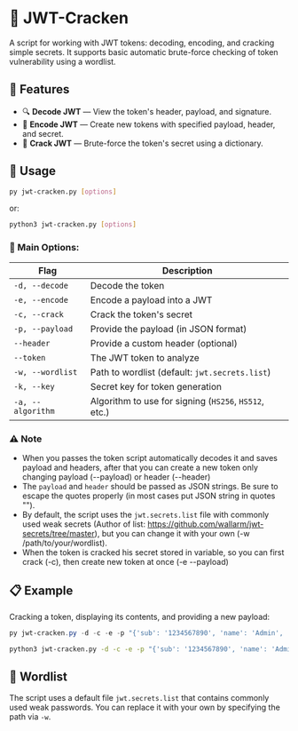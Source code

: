 # 🔐 JWT-Cracken

A script for working with JWT tokens: decoding, encoding, and cracking simple secrets. It supports basic automatic brute-force checking of token vulnerability using a wordlist.

## 📆 Features

- 🔍 **Decode JWT** — View the token's header, payload, and signature.
- 🔐 **Encode JWT** — Create new tokens with specified payload, header, and secret.
- 🧠 **Crack JWT** — Brute-force the token's secret using a dictionary.

## 🚀 Usage

```bash
py jwt-cracken.py [options]
```
or:
```bash
python3 jwt-cracken.py [options]
```

### 🔹 Main Options:

| Flag              | Description                                                  |
| ----------------- | ------------------------------------------------------------ |
| `-d, --decode`    | Decode the token                                             |
| `-e, --encode`    | Encode a payload into a JWT                                  |
| `-c, --crack`     | Crack the token's secret                                     |
| `-p, --payload`   | Provide the payload (in JSON format)                         |
| `--header`        | Provide a custom header (optional)                           |
| `--token`         | The JWT token to analyze                                     |
| `-w, --wordlist`  | Path to wordlist (default: `jwt.secrets.list`)              |
| `-k, --key`       | Secret key for token generation                              |
| `-a, --algorithm` | Algorithm to use for signing (`HS256`, `HS512`, etc.)        |

### ⚠️ Note

- When you passes the token script automatically decodes it and saves payload and headers, after that you can create a new token only changing payload (--payload) or header (--header)
- The `payload` and `header` should be passed as JSON strings. Be sure to escape the quotes properly (in most cases put JSON string in quotes "").
- By default, the script uses the `jwt.secrets.list` file with commonly used weak secrets (Author of list: https://github.com/wallarm/jwt-secrets/tree/master), but you can change it with your own (-w /path/to/your/wordlist).
- When the token is cracked his secret stored in variable, so you can first crack (-c), then create new token at once (-e --payload)

## 📋 Example

Cracking a token, displaying its contents, and providing a new payload:

```powershell
py jwt-cracken.py -d -c -e -p "{'sub': '1234567890', 'name': 'Admin', 'iat': 1516239022}" --token eyJhbGciOiJIUzI1NiIsInR5cCI6IkpXVCJ9.eyJzdWIiOiIxMjM0NTY3ODkwIiwibmFtZSI6IkpvaG4gRG9lIiwiaWF0IjoxNTE2MjM5MDIyfQ.AaFNTGz_5oj27Lvr3w6SrCb1rQ9_kxWIrXlSS_hwKzc
```
```bash
python3 jwt-cracken.py -d -c -e -p "{'sub': '1234567890', 'name': 'Admin', 'iat': 1516239022}" --token eyJhbGciOiJIUzI1NiIsInR5cCI6IkpXVCJ9.eyJzdWIiOiIxMjM0NTY3ODkwIiwibmFtZSI6IkpvaG4gRG9lIiwiaWF0IjoxNTE2MjM5MDIyfQ.AaFNTGz_5oj27Lvr3w6SrCb1rQ9_kxWIrXlSS_hwKzc
```

## 📄 Wordlist

The script uses a default file `jwt.secrets.list` that contains commonly used weak passwords. You can replace it with your own by specifying the path via `-w`.

